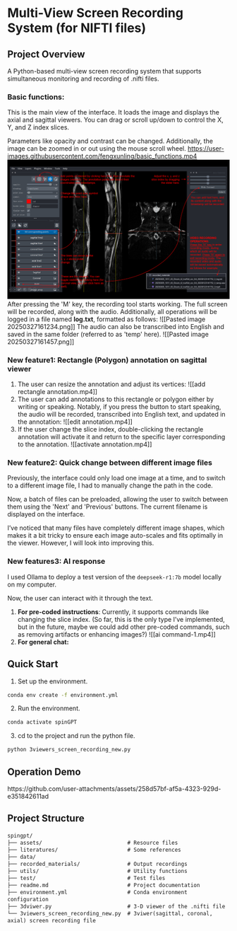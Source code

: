 # Multi-View Screen Recording System (for NIFTI files)


## Project Overview
A Python-based multi-view screen recording system that supports simultaneous monitoring and recording of .nifti files.

### Basic functions:
This is the main view of the interface. It loads the image and displays the axial and sagittal viewers. You can drag or scroll up/down to control the X, Y, and Z index slices.

Parameters like opacity and contrast can be changed. Additionally, the image can be zoomed in or out using the mouse scroll wheel.
https://user-images.githubusercontent.com/fengxunling/basic_functions.mp4
![Main Viewer](assets/main_viewer.png)
After pressing the 'M' key, the recording tool starts working. The full screen will be recorded, along with the audio. Additionally, all operations will be logged in a file named **log.txt**, formatted as follows:
![[Pasted image 20250327161234.png]]
The audio can also be transcribed into English and saved in the same folder (referred to as 'temp' here).
![[Pasted image 20250327161457.png]]
### New feature1: Rectangle (Polygon) annotation on sagittal viewer
1. The user can resize the annotation and adjust its vertices:
![[add rectangle annotation.mp4]]
2. The user can add annotations to this rectangle or polygon either by writing or speaking. Notably, if you press the button to start speaking, the audio will be recorded, transcribed into English text, and updated in the annotation:
![[edit annotation.mp4]]
3. If the user change the slice index, double-clicking the rectangle annotation will activate it and return to the specific layer corresponding to the annotation.
![[activate annotation.mp4]]
### New feature2: Quick change between different image files
Previously, the interface could only load one image at a time, and to switch to a different image file, I had to manually change the path in the code.

Now, a batch of files can be preloaded, allowing the user to switch between them using the 'Next' and 'Previous' buttons. The current filename is displayed on the interface.

I’ve noticed that many files have completely different image shapes, which makes it a bit tricky to ensure each image auto-scales and fits optimally in the viewer. However, I will look into improving this.
### New features3: AI response
I used Ollama to deploy a test version of the `deepseek-r1:7b` model locally on my computer.

Now, the user can interact with it through the text.

1. **For pre-coded instructions**: Currently, it supports commands like changing the slice index. (So far, this is the only type I’ve implemented, but in the future, maybe we could add other pre-coded commands, such as removing artifacts or enhancing images?)
![[ai command-1.mp4]]
2. **For general chat:** 

## Quick Start
1. Set up the environment.
```bash
conda env create -f environment.yml
```
2. Run the environment.
```bash
conda activate spinGPT
```

3. cd to the project and run the python file.
```bash
python 3viewers_screen_recording_new.py
```
## Operation Demo
</video>
https://github.com/user-attachments/assets/258d57bf-af5a-4323-929d-e351842611ad

## Project Structure
```
spingpt/
├── assets/                           # Resource files
├── literatures/                      # Some references    
├── data/
├── recorded_materials/               # Output recordings
├── utils/                            # Utility functions
├── test/                             # Test files
├── readme.md                         # Project documentation
├── environment.yml                   # Conda environment configuration
├── 3dviwer.py                        # 3-D viewer of the .nifti file
└── 3viewers_screen_recording_new.py  # 3viwer(sagittal, coronal, axial) screen recording file
```